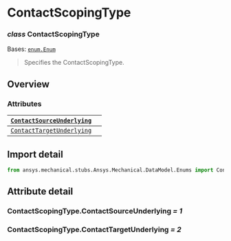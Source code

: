 # ContactScopingType

### *class* ContactScopingType

Bases: [`enum.Enum`](https://docs.python.org/3/library/enum.html#enum.Enum)

> Specifies the ContactScopingType.

> <!-- !! processed by numpydoc !! -->

## Overview

### Attributes

| [`ContactSourceUnderlying`](#ContactScopingType.ContactSourceUnderlying)   |    |
|----------------------------------------------------------------------------|----|
| [`ContactTargetUnderlying`](#ContactScopingType.ContactTargetUnderlying)   |    |

## Import detail

```python
from ansys.mechanical.stubs.Ansys.Mechanical.DataModel.Enums import ContactScopingType
```

## Attribute detail

### ContactScopingType.ContactSourceUnderlying *= 1*

### ContactScopingType.ContactTargetUnderlying *= 2*

